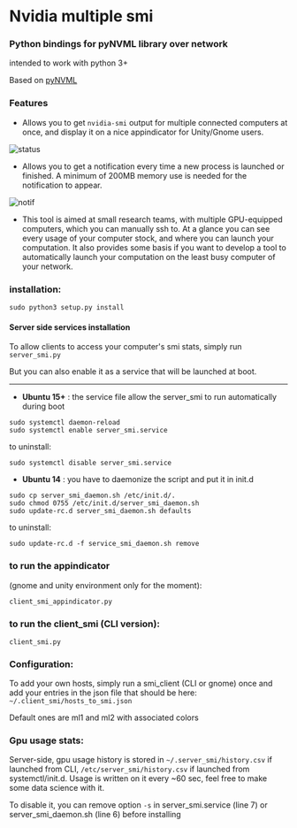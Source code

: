 # Nvidia multiple smi

### Python bindings for pyNVML library over network
intended to work with python 3+

Based on [pyNVML](https://pypi.python.org/pypi/nvidia-ml-py3)

### Features
- Allows you to get `nvidia-smi` output for multiple connected computers at once, and display it on a nice appindicator for Unity/Gnome users.

![status](https://github.com/ClementPinard/nvidia-multiple-smi/blob/master/images/status%20bar.png)

- Allows you to get a notification every time a new process is launched or finished. A minimum of 200MB memory use is needed for the notification to appear.

![notif](https://github.com/ClementPinard/nvidia-multiple-smi/blob/master/images/Sans%20titre.png)

- This tool is aimed at small research teams, with multiple GPU-equipped computers, which you can manually ssh to. At a glance you can see every usage of your computer stock, and where you can launch your computation. It also provides some basis if you want to develop a tool to automatically launch your computation on the least busy computer of your network.


### installation:

`sudo python3 setup.py install`

#### Server side services installation

To allow clients to access your computer's smi stats, simply run
`server_smi.py`

But you can also enable it as a service that will be launched at boot.

---------------------------

- **Ubuntu 15+** :  the service file allow the server_smi to run automatically during boot
```
sudo systemctl daemon-reload
sudo systemctl enable server_smi.service
```
to uninstall: 
```
sudo systemctl disable server_smi.service
```

- **Ubuntu 14** : you have to daemonize the script and put it in init.d
```
sudo cp server_smi_daemon.sh /etc/init.d/.
sudo chmod 0755 /etc/init.d/server_smi_daemon.sh
sudo update-rc.d server_smi_daemon.sh defaults
```
to uninstall:
```
sudo update-rc.d -f service_smi_daemon.sh remove
```

### to run the appindicator
(gnome and unity environment only for the moment):

`client_smi_appindicator.py`

### to run the client_smi (CLI version):

`client_smi.py`


### Configuration:

To add your own hosts, simply run a smi_client (CLI or gnome) once and add your entries in the json file that should be here:
`~/.client_smi/hosts_to_smi.json`

Default ones are ml1 and ml2 with associated colors

### Gpu usage stats:

Server-side, gpu usage history is stored in `~/.server_smi/history.csv` if launched from CLI, `/etc/server_smi/history.csv` if launched from systemctl/init.d.  Usage is written on it every ~60 sec, feel free to make some data science with it.

To disable it, you can remove option `-s` in server_smi.service (line 7) or server_smi_daemon.sh (line 6) before installing